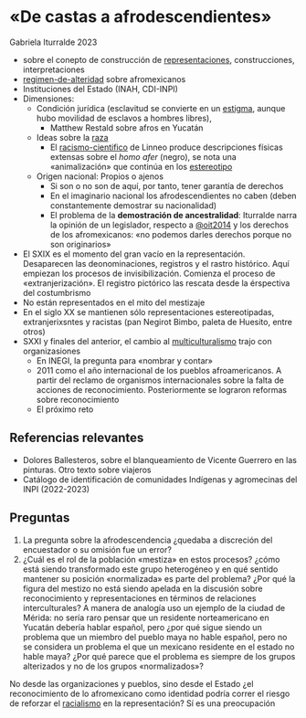 # «De castas a afrodescendientes»

Gabriela Iturralde 2023

* sobre el conepto de construcción de [representaciones](representaciones.md), construcciones, interpretaciones
* [regimen-de-alteridad](regimen-de-alteridad.md) sobre afromexicanos
* Instituciones del Estado (INAH, CDI-INPI)
* Dimensiones:
  * Condición jurídica (esclavitud se convierte en un [estigma](estigma.md), aunque hubo movilidad de esclavos a hombres libres),
    * Matthew Restald sobre afros en Yucatán
  * Ideas sobre la [raza](raza.md)
    * El [racismo-cientifico](racismo-cientifico.md) de Linneo produce descripciones físicas extensas sobre el *homo afer* (negro), se nota una «animalización» que continúa en los [estereotipo](estereotipo.md)
  * Origen nacional: Propios o ajenos
    * Si son o no son de aquí, por tanto, tener garantía de derechos
    * En el imaginario nacional los afrodescendientes no caben (deben constantemente demostrar su nacionalidad)
    * El problema de la **demostración de ancestralidad**: Iturralde narra la opinión de un legislador, respecto a [@oit2014](@oit2014.md) y los derechos de los afromexicanos: «no podemos darles derechos porque no son originarios»
* El SXIX es el momento del gran vacío en la representación. Desaparecen las deonominaciones, registros y el rastro histórico. Aquí empiezan los procesos de invisibilización. Comienza el proceso de «extranjerización». El registro pictórico las rescata desde la érspectiva del costumbrismo
* No están representados en el mito del mestizaje
* En el siglo XX se mantienen sólo representaciones estereotipadas, extranjerixsntes y racistas (pan Negirot Bimbo, paleta de Huesito, entre otros)
* SXXI y finales del anterior, el cambio al [multiculturalismo](multiculturalismo.md) trajo con organizasiones
  * En INEGI, la pregunta para «nombrar y contar»
  * 2011 como el año internacional de los pueblos afroamericanos. A partir del reclamo de organismos internacionales sobre la falta de acciones de reconocimiento. Posteriormente se lograron reformas sobre reconocimiento
  * El próximo reto

## Referencias relevantes

* Dolores Ballesteros, sobre el blanqueamiento de Vicente Guerrero en las pinturas. Otro texto sobre viajeros
* Catálogo de identificación de comunidades Indígenas y agromecinas del INPI (2022-2023)

## Preguntas

1. La pregunta sobre la afrodescendencia ¿quedaba a discreción del encuestador o su omisión fue un error?
1. ¿Cuál es el rol de la población «mestiza» en estos procesos? ¿cómo está siendo transformado este grupo heterogéneo y en qué sentido mantener su posición «normalizada» es parte del problema? ¿Por qué la figura del mestizo no está siendo apelada en la discusión sobre reconocimiento y representaciones en términos de relaciones interculturales? A manera de analogía uso un ejemplo de la ciudad de Mérida: no sería raro pensar que un residente norteamericano en Yucatán debería hablar español, pero ¿por qué sigue siendo un problema que un miembro del pueblo maya no hable español, pero no se considera un problema el que un mexicano residente en el estado no hable maya? ¿Por qué parece que el problema es siempre de los grupos alterizados y no de los grupos «normalizados»?

No desde las organizaciones y pueblos, sino desde el Estado ¿el reconocimiento de lo afromexicano como identidad podría correr el riesgo de reforzar el [racialismo](racialismo.md) en la representación? Sí es una preocupación
